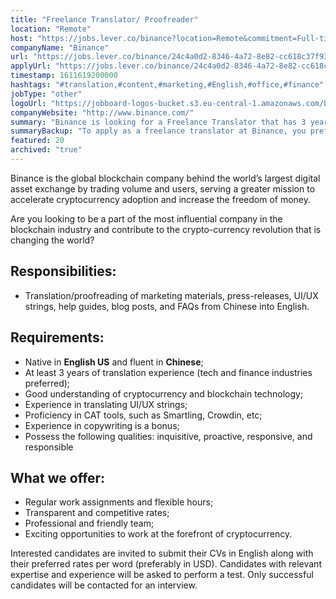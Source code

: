 ```yaml
---
title: "Freelance Translator/ Proofreader"
location: "Remote"
host: "https://jobs.lever.co/binance?location=Remote&commitment=Full-time%3A%20Remote"
companyName: "Binance"
url: "https://jobs.lever.co/binance/24c4a0d2-8346-4a72-8e82-cc618c37f937"
applyUrl: "https://jobs.lever.co/binance/24c4a0d2-8346-4a72-8e82-cc618c37f937/apply"
timestamp: 1611619200000
hashtags: "#translation,#content,#marketing,#English,#office,#finance"
jobType: "other"
logoUrl: "https://jobboard-logos-bucket.s3.eu-central-1.amazonaws.com/binance"
companyWebsite: "http://www.binance.com/"
summary: "Binance is looking for a Freelance Translator that has 3 years of translation experience."
summaryBackup: "To apply as a freelance translator at Binance, you preferably need to have some knowledge of: #translation, #content, #marketing."
featured: 20
archived: "true"
---
```


Binance is the global blockchain company behind the world’s largest digital asset exchange by trading volume and users, serving a greater mission to accelerate cryptocurrency adoption and increase the freedom of money.

Are you looking to be a part of the most influential company in the blockchain industry and contribute to the crypto-currency revolution that is changing the world?

## Responsibilities:

*   Translation/proofreading of marketing materials, press-releases, UI/UX strings, help guides, blog posts, and FAQs from Chinese into English.

## Requirements:

*   Native in **English US** and fluent in **Chinese**;
*   At least 3 years of translation experience (tech and finance industries preferred);
*   Good understanding of cryptocurrency and blockchain technology;
*   Experience in translating UI/UX strings;
*   Proficiency in CAT tools, such as Smartling, Crowdin, etc;
*   Experience in copywriting is a bonus;
*   Possess the following qualities: inquisitive, proactive, responsive, and responsible

## What we offer:

*   Regular work assignments and flexible hours;
*   Transparent and competitive rates;
*   Professional and friendly team;
*   Exciting opportunities to work at the forefront of cryptocurrency.

Interested candidates are invited to submit their CVs in English along with their preferred rates per word (preferably in USD). Candidates with relevant expertise and experience will be asked to perform a test. Only successful candidates will be contacted for an interview.
